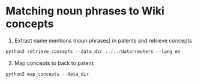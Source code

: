 # Matching noun phrases to Wiki concepts

1. Extract name mentions (noun phrases) in patents and retrieve concepts
```python
python3 retrieve_concepts --data_dir ../../data/reuters --lang en
```

2. Map concepts to back to patent
```python
python3 map_concepts --data_dir 
```
